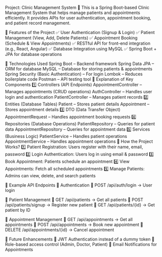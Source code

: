 Project: Clinic Management System 🏥
This is a Spring Boot-based Clinic Management System that helps manage patients and appointments efficiently. It provides APIs for user authentication, appointment booking, and patient record management.

📌 Features of the Project
✅ User Authentication (Signup & Login)
✅ Patient Management (View, Add, Delete Patients)
✅ Appointment Booking (Schedule & View Appointments)
✅ RESTful API for front-end integration (e.g., React, Angular)
✅ Database Integration using MySQL
✅ Spring Boot + JPA for database operations

📌 Technologies Used
Spring Boot – Backend framework
Spring Data JPA – ORM for database
MySQL – Database for storing patients & appointments
Spring Security (Basic Authentication) – For login
Lombok – Reduces boilerplate code
Postman – API testing tool
📌 Explanation of Key Components
1️⃣ Controllers (API Endpoints)
AppointmentController – Manages appointments (CRUD operations)
AuthController – Handles user login and authentication
PatientController – Manages patient records
2️⃣ Entities (Database Tables)
Patient – Stores patient details
Appointment – Stores appointment details
3️⃣ DTO (Data Transfer Object)
AppointmentRequest – Handles appointment booking requests
4️⃣ Repositories (Database Operations)
PatientRepository – Queries for patient data
AppointmentRepository – Queries for appointment data
5️⃣ Services (Business Logic)
PatientService – Handles patient operations
AppointmentService – Handles appointment operations
📌 How the Project Works?
1️⃣ Patient Registration: Users register with their name, email, password
2️⃣ Login Authentication: Users log in using email & password
3️⃣ Book Appointment: Patients schedule an appointment
4️⃣ View Appointments: Fetch all scheduled appointments
5️⃣ Manage Patients: Admins can view, delete, and search patients

📌 Example API Endpoints
🔹 Authentication
🔹 POST /api/auth/login → User login

🔹 Patient Management
🔹 GET /api/patients → Get all patients
🔹 POST /api/patients/signup → Register new patient
🔹 GET /api/patients/{id} → Get patient by ID

🔹 Appointment Management
🔹 GET /api/appointments → Get all appointments
🔹 POST /api/appointments → Book new appointment
🔹 DELETE /api/appointments/{id} → Cancel appointment

📌 Future Enhancements
🚀 JWT Authentication instead of a dummy token
🚀 Role-based access control (Admin, Doctor, Patient)
🚀 Email Notifications for Appointments
